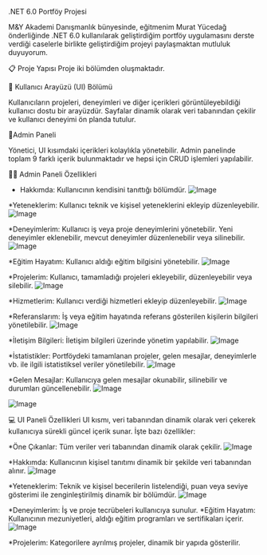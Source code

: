 .NET 6.0 Portföy Projesi

M&Y Akademi Danışmanlık bünyesinde, eğitmenim Murat Yücedağ önderliğinde .NET 6.0 kullanılarak geliştirdiğim portföy uygulamasını derste verdiği
caselerle birlikte geliştirdiğim projeyi paylaşmaktan mutluluk duyuyorum.

📋 Proje Yapısı
Proje iki bölümden oluşmaktadır.

💊 Kullanıcı Arayüzü (UI) Bölümü

Kullanıcıların projeleri, deneyimleri ve diğer içerikleri görüntüleyebildiği kullanıcı dostu bir arayüzdür. Sayfalar dinamik olarak veri tabanından çekilir ve 
kullanıcı deneyimi ön planda tutulur.

💊Admin Paneli

Yönetici, UI kısımdaki içerikleri kolaylıkla yönetebilir. Admin panelinde toplam 9 farklı içerik bulunmaktadır ve hepsi için CRUD işlemleri yapılabilir.

🧑‍💻 Admin Paneli Özellikleri

* Hakkımda: Kullanıcının kendisini tanıttığı bölümdür.
![Image](https://github.com/user-attachments/assets/9c24335c-1957-494a-9fa3-ec530498025a)

*Yeteneklerim: Kullanıcı teknik ve kişisel yeteneklerini ekleyip düzenleyebilir.
![Image](https://github.com/user-attachments/assets/dca3a16f-4ab0-464b-8fa0-1c3783dd9d1b)

*Deneyimlerim: Kullanıcı iş veya proje deneyimlerini yönetebilir. Yeni deneyimler eklenebilir, mevcut deneyimler düzenlenebilir veya silinebilir.
![Image](https://github.com/user-attachments/assets/c70c53ad-7c1b-4f50-97af-96689f81f6b6)

*Eğitim Hayatım: Kullanıcı aldığı eğitim bilgisini yönetebilir.
![Image](https://github.com/user-attachments/assets/37bfcbe9-ca90-4b19-a8a0-490aae94d84a)

*Projelerim: Kullanıcı, tamamladığı projeleri ekleyebilir, düzenleyebilir veya silebilir.
![Image](https://github.com/user-attachments/assets/5337219e-7f9d-467a-9b5e-6f2b69407196)

*Hizmetlerim: Kullanıcı verdiği hizmetleri ekleyip düzenleyebilir.
![Image](https://github.com/user-attachments/assets/5b508779-d127-4b40-975c-f93bc6246888)

*Referanslarım: İş veya eğitim hayatında referans gösterilen kişilerin bilgileri yönetilebilir.
![Image](https://github.com/user-attachments/assets/78488bdb-6c58-491a-9a06-ce2740862b03)

*İletişim Bilgileri: İletişim bilgileri üzerinde yönetim yapılabilir.
![Image](https://github.com/user-attachments/assets/10777c2c-4e49-4a33-b9ab-8e3798a43ab7)

*İstatistikler: Portföydeki tamamlanan projeler, gelen mesajlar, deneyimlerle vb. ile ilgili istatistiksel veriler yönetilebilir.
![Image](https://github.com/user-attachments/assets/54268b22-9231-476d-8509-cf1266b68b3f)

*Gelen Mesajlar: Kullanıcıya gelen mesajlar okunabilir, silinebilir ve durumları güncellenebilir.
![Image](https://github.com/user-attachments/assets/298b80cd-4f32-453c-b25c-13339f773c73)

![Image](https://github.com/user-attachments/assets/e937350a-162c-4176-bd81-d0612647ca7e)

💻 UI Paneli Özellikleri
UI kısmı, veri tabanından dinamik olarak veri çekerek kullanıcıya sürekli güncel içerik sunar. İşte bazı özellikler:

*Öne Çıkanlar: Tüm veriler veri tabanından dinamik olarak çekilir.
![Image](https://github.com/user-attachments/assets/a7b15943-b8e4-47cc-922b-33b51e023df9)

*Hakkımda: Kullanıcının kişisel tanıtımı dinamik bir şekilde veri tabanından alınır.
![Image](https://github.com/user-attachments/assets/5174348b-6eb0-465d-a4d2-11d9c47a25a6)

*Yeteneklerim: Teknik ve kişisel becerilerin listelendiği, puan veya seviye gösterimi ile zenginleştirilmiş dinamik bir bölümdür.
![Image](https://github.com/user-attachments/assets/3b034453-aaaf-4799-9121-ae10768a2c02)

*Deneyimlerim: İş ve proje tecrübeleri kullanıcıya sunulur.
*Eğitim Hayatım: Kullanıcının mezuniyetleri, aldığı eğitim programları ve sertifikaları içerir.
![Image](https://github.com/user-attachments/assets/3478d182-80e5-416d-8aff-3393e9e493f1)

*Projelerim: Kategorilere ayrılmış projeler, dinamik bir yapıda gösterilir.

